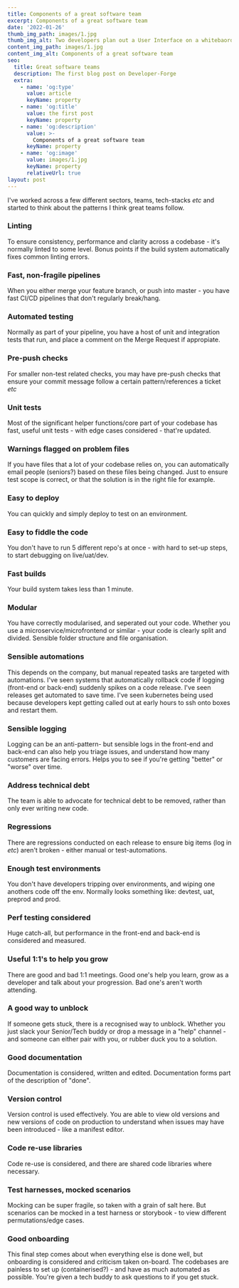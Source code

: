 ```yaml
---
title: Components of a great software team
excerpt: Components of a great software team
date: '2022-01-26'
thumb_img_path: images/1.jpg
thumb_img_alt: Two developers plan out a User Interface on a whitebaord
content_img_path: images/1.jpg
content_img_alt: Components of a great software team
seo:
  title: Great software teams
  description: The first blog post on Developer-Forge
  extra:
    - name: 'og:type'
      value: article
      keyName: property
    - name: 'og:title'
      value: the first post
      keyName: property
    - name: 'og:description'
      value: >-
        Components of a great software team
      keyName: property
    - name: 'og:image'
      value: images/1.jpg
      keyName: property
      relativeUrl: true
layout: post
---
```


I've worked across a few different sectors, teams, tech-stacks *etc* and started to think about the patterns I think great teams follow.

### Linting
To ensure consistency, performance and clarity across a codebase - it's normally linted to some level.
Bonus points if the build system automatically fixes common linting errors.
### Fast, non-fragile pipelines
When you either merge your feature branch, or push into master - you have fast CI/CD pipelines that don't regularly break/hang.
### Automated testing
Normally as part of your pipeline, you have a host of unit and integration tests that run, and place a comment on the Merge Request if appropiate.
### Pre-push checks
For smaller non-test related checks, you may have pre-push checks that ensure your commit message follow a certain pattern/references a ticket *etc*
### Unit tests
Most of the significant helper functions/core part of your codebase has fast, useful unit tests - with edge cases considered - that're updated.
### Warnings flagged on problem files
If you have files that a lot of your codebase relies on, you can automatically email people (seniors?) based on these files being changed.
Just to ensure test scope is correct, or that the solution is in the right file for example.
### Easy to deploy
You can quickly and simply deploy to test on an environment.
### Easy to fiddle the code
You don't have to run 5 different repo's at once - with hard to set-up steps, to start debugging on live/uat/dev.
### Fast builds
Your build system takes less than 1 minute.
### Modular
You have correctly modularised, and seperated out your code.
Whether you use a microservice/microfrontend or similar - your code is clearly split and divided.
Sensible folder structure and file organisation.
### Sensible automations
This depends on the company, but manual repeated tasks are targeted with automations.
I've seen systems that automatically rollback code if logging (front-end or back-end) suddenly spikes on a code release.
I've seen releases get automated to save time.
I've seen kubernetes being used because developers kept getting called out at early hours to ssh onto boxes and restart them.
### Sensible logging
Logging can be an anti-pattern- but sensible logs in the front-end and back-end can also help you triage issues, and understand how many customers are facing errors.
Helps you to see if you're getting "better" or "worse" over time.
### Address technical debt
The team is able to advocate for technical debt to be removed, rather than only ever writing new code.
### Regressions
There are regressions conducted on each release to ensure big items (log in *etc*) aren't broken - either manual or test-automations.
### Enough test environments
You don't have developers tripping over environments, and wiping one anothers code off the env.
Normally looks something like: devtest, uat, preprod and prod.
### Perf testing considered
Huge catch-all, but performance in the front-end and back-end is considered and measured.
### Useful 1:1's to help you grow
There are good and bad 1:1 meetings.
Good one's help you learn, grow as a developer and talk about your progression.
Bad one's aren't worth attending.
### A good way to unblock
If someone gets stuck, there is a recognised way to unblock.
Whether you just slack your Senior/Tech buddy or drop a message in a "help" channel - and someone can either pair with you, or rubber duck you to a solution.
### Good documentation
Documentation is considered, written and edited.
Documentation forms part of the description of "done".
### Version control
Version control is used effectively.
You are able to view old versions and new versions of code on production to understand when issues may have been introduced - like a manifest editor.
### Code re-use libraries
Code re-use is considered, and there are shared code libraries where necessary.
### Test harnesses, mocked scenarios
Mocking can be super fragile, so taken with a grain of salt here.
But scenarios can be mocked in a test harness or storybook - to view different permutations/edge cases.
### Good onboarding
This final step comes about when everything else is done well, but onboarding is considered and criticism taken on-board.
The codebases are painless to set up (containerised?) - and have as much automated as possible.
You're given a tech buddy to ask questions to if you get stuck.
